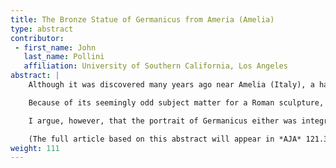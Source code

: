 ```yaml
---
title: The Bronze Statue of Germanicus from Ameria (Amelia)
type: abstract
contributor:
 - first_name: John
   last_name: Pollini
   affiliation: University of Southern California, Los Angeles
abstract: |
    Although it was discovered many years ago near Amelia (Italy), a handsome, over-life-size bronze cuirassed statue with an inserted portrait head of Germanicus has garnered relatively little attention. In pose and typology, this work resembles the statue of Augustus from Prima Porta, but the imagery of the muscled cuirass—depicting the death of the Trojan Troilos at the hands of Achilles—is quite different.

    Because of its seemingly odd subject matter for a Roman sculpture, the principal interpretation of this statue, in a 2008 monograph by G. Rocco, is that it originally represented King Mithridates VI, who saw himself as a new Achilles in his war against Rome. The depiction of the defeat of Troilos would have served as a reference to Mithridates’s victory over Rome, which traced its origins back to Troy. In the end, Mithridates was himself defeated by Sulla, who, according to Rocco, then brought the statue back to Rome, where its head was first replaced with a portrait of Sulla and eventually with one of Germanicus.

    I argue, however, that the portrait of Germanicus either was integral to the original composition or was substituted for the head of his son Caligula after Caligula’s assassination and damnation. My interpretation is based on the decorative motifs of the armor, which go back to Hellenistic models but are also found in Roman art, as well as technical considerations and a very different interpretation of the meaning of the defeat of Troilos.

    (The full article based on this abstract will appear in *AJA* 121.3 [2017].)
weight: 111
---
```

